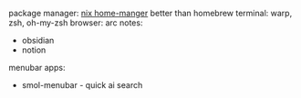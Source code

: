 package manager: [nix home-manger](https://github.com/nix-community/home-manager) better than homebrew
terminal: warp, zsh, oh-my-zsh
browser: arc
notes: 
- obsidian
- notion

menubar apps:
- smol-menubar - quick ai search
 
